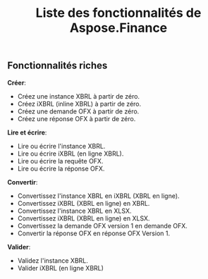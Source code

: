 ﻿---
title: Liste des fonctionnalités de Aspose.Finance
linktitle: Liste des fonctionnalités
type: docs
weight: 20
url: /fr/python-net/feature-list/
description: Python Finance Les fonctionnalités de la bibliothèque API incluent la création, la lecture, l'écriture et la validation de documents, y compris les demandes et réponses XBRL, iXBRL, OFX.
---
## **Fonctionnalités riches**
**Créer**:

- Créez une instance XBRL à partir de zéro.
- Créez iXBRL (inline XBRL) à partir de zéro.
- Créez une demande OFX à partir de zéro.
- Créez une réponse OFX à partir de zéro.

**Lire et écrire**:

- Lire ou écrire l'instance XBRL.
- Lire ou écrire iXBRL (en ligne XBRL).
- Lire ou écrire la requête OFX.
- Lire ou écrire la réponse OFX.


**Convertir**:

- Convertissez l'instance XBRL en iXBRL (XBRL en ligne).
- Convertissez iXBRL (XBRL en ligne) en XBRL.
- Convertissez l'instance XBRL en XLSX.
- Convertissez iXBRL (XBRL en ligne) en XLSX.
- Convertissez la demande OFX version 1 en demande OFX.
- Convertir la réponse OFX en réponse OFX Version 1.

**Valider**:

- Validez l'instance XBRL.
- Valider iXBRL (en ligne XBRL)

